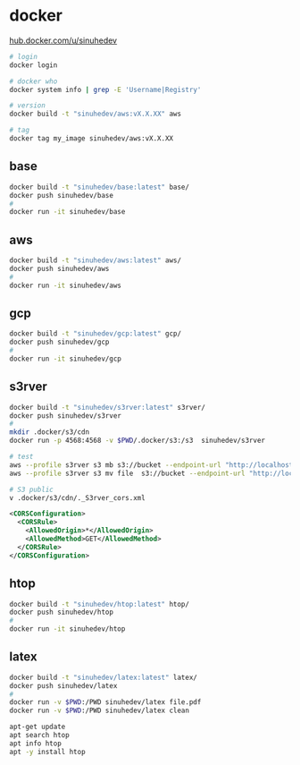 # docker

[hub.docker.com/u/sinuhedev](https://hub.docker.com/u/sinuhedev)

```bash
# login
docker login

# docker who
docker system info | grep -E 'Username|Registry'

# version
docker build -t "sinuhedev/aws:vX.X.XX" aws

# tag
docker tag my_image sinuhedev/aws:vX.X.XX

```

## base

```bash
docker build -t "sinuhedev/base:latest" base/
docker push sinuhedev/base
#
docker run -it sinuhedev/base
```

## aws

```bash
docker build -t "sinuhedev/aws:latest" aws/
docker push sinuhedev/aws
#
docker run -it sinuhedev/aws
```

## gcp

```bash
docker build -t "sinuhedev/gcp:latest" gcp/
docker push sinuhedev/gcp
#
docker run -it sinuhedev/gcp
```

## s3rver

```bash
docker build -t "sinuhedev/s3rver:latest" s3rver/
docker push sinuhedev/s3rver
#
mkdir .docker/s3/cdn
docker run -p 4568:4568 -v $PWD/.docker/s3:/s3  sinuhedev/s3rver

# test
aws --profile s3rver s3 mb s3://bucket --endpoint-url "http://localhost:4568"
aws --profile s3rver s3 mv file  s3://bucket --endpoint-url "http://localhost:4568"
```

```bash
# S3 public
v .docker/s3/cdn/._S3rver_cors.xml
```

```xml
<CORSConfiguration>
  <CORSRule>
    <AllowedOrigin>*</AllowedOrigin>
    <AllowedMethod>GET</AllowedMethod>
  </CORSRule>
</CORSConfiguration>
```

## htop

```bash
docker build -t "sinuhedev/htop:latest" htop/
docker push sinuhedev/htop
#
docker run -it sinuhedev/htop
```

## latex

```bash
docker build -t "sinuhedev/latex:latest" latex/
docker push sinuhedev/latex
#
docker run -v $PWD:/PWD sinuhedev/latex file.pdf
docker run -v $PWD:/PWD sinuhedev/latex clean
```

```bash
apt-get update
apt search htop
apt info htop
apt -y install htop
```

